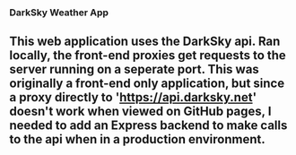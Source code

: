 ### DarkSky Weather App

## This web application uses the DarkSky api. Ran locally, the front-end proxies get requests to the server running on a seperate port. This was originally a front-end only application, but since a proxy directly to 'https://api.darksky.net' doesn't work when viewed on GitHub pages, I needed to add an Express backend to make calls to the api when in a production environment.
